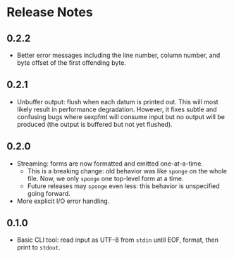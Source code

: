 # Release Notes

## 0.2.2

- Better error messages including the line number, column number, and byte offset of the first
  offending byte.

## 0.2.1

- Unbuffer output: flush when each datum is printed out. This will most likely result in performance degradation. However, it fixes subtle and confusing bugs where sexpfmt will consume input but no output will be produced (the output is buffered but not yet flushed).

## 0.2.0

- Streaming: forms are now formatted and emitted one-at-a-time.
  - This is a breaking change: old behavior was like `sponge` on the whole file.
    Now, we only `sponge` one top-level form at a time.
  - Future releases may `sponge` even less: this behavior is unspecified going forward.
- More explicit I/O error handling.

## 0.1.0

- Basic CLI tool: read input as UTF-8 from `stdin` until EOF, format, then print to `stdout`.
